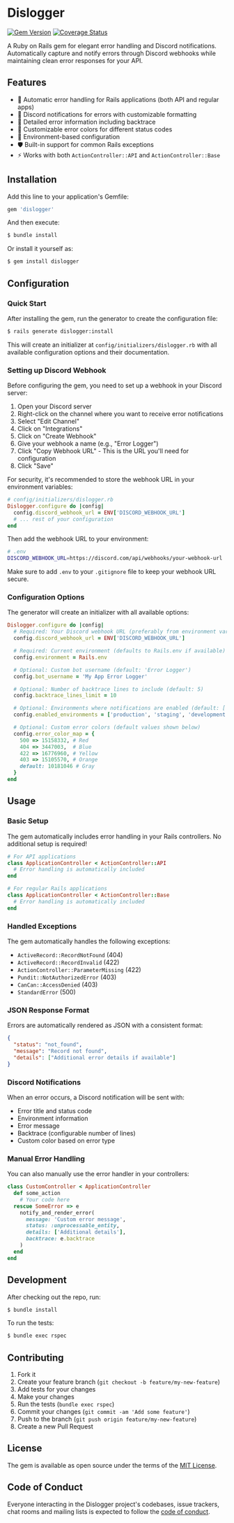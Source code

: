 # Dislogger

[![Gem Version](https://badge.fury.io/rb/dislogger.svg)](https://badge.fury.io/rb/dislogger)
[![Coverage Status](https://coveralls.io/repos/github/nduartex/dislogger/badge.png?branch=master)](https://coveralls.io/github/nduartex/dislogger?branch=master)

A Ruby on Rails gem for elegant error handling and Discord notifications. Automatically capture and notify errors through Discord webhooks while maintaining clean error responses for your API.

## Features

- 🚨 Automatic error handling for Rails applications (both API and regular apps)
- 🎯 Discord notifications for errors with customizable formatting
- 📝 Detailed error information including backtrace
- 🎨 Customizable error colors for different status codes
- 🔧 Environment-based configuration
- 🛡️ Built-in support for common Rails exceptions
- ⚡ Works with both `ActionController::API` and `ActionController::Base`

## Installation

Add this line to your application's Gemfile:

```ruby
gem 'dislogger'
```

And then execute:

```bash
$ bundle install
```

Or install it yourself as:

```bash
$ gem install dislogger
```

## Configuration

### Quick Start

After installing the gem, run the generator to create the configuration file:

```bash
$ rails generate dislogger:install
```

This will create an initializer at `config/initializers/dislogger.rb` with all available configuration options and their documentation.

### Setting up Discord Webhook

Before configuring the gem, you need to set up a webhook in your Discord server:

1. Open your Discord server
2. Right-click on the channel where you want to receive error notifications
3. Select "Edit Channel"
4. Click on "Integrations"
5. Click on "Create Webhook"
6. Give your webhook a name (e.g., "Error Logger")
7. Click "Copy Webhook URL" - This is the URL you'll need for configuration
8. Click "Save"

For security, it's recommended to store the webhook URL in your environment variables:

```ruby
# config/initializers/dislogger.rb
Dislogger.configure do |config|
  config.discord_webhook_url = ENV['DISCORD_WEBHOOK_URL']
  # ... rest of your configuration
end
```

Then add the webhook URL to your environment:

```bash
# .env
DISCORD_WEBHOOK_URL=https://discord.com/api/webhooks/your-webhook-url
```

Make sure to add `.env` to your `.gitignore` file to keep your webhook URL secure.

### Configuration Options

The generator will create an initializer with all available options:

```ruby
Dislogger.configure do |config|
  # Required: Your Discord webhook URL (preferably from environment variables)
  config.discord_webhook_url = ENV['DISCORD_WEBHOOK_URL']

  # Required: Current environment (defaults to Rails.env if available)
  config.environment = Rails.env

  # Optional: Custom bot username (default: 'Error Logger')
  config.bot_username = 'My App Error Logger'

  # Optional: Number of backtrace lines to include (default: 5)
  config.backtrace_lines_limit = 10

  # Optional: Environments where notifications are enabled (default: ['production', 'staging', 'development'])
  config.enabled_environments = ['production', 'staging', 'development']

  # Optional: Custom error colors (default values shown below)
  config.error_color_map = {
    500 => 15158332, # Red
    404 => 3447003,  # Blue
    422 => 16776960, # Yellow
    403 => 15105570, # Orange
    default: 10181046 # Gray
  }
end
```

## Usage

### Basic Setup

The gem automatically includes error handling in your Rails controllers. No additional setup is required!

```ruby
# For API applications
class ApplicationController < ActionController::API
  # Error handling is automatically included
end

# For regular Rails applications
class ApplicationController < ActionController::Base
  # Error handling is automatically included
end
```

### Handled Exceptions

The gem automatically handles the following exceptions:

- `ActiveRecord::RecordNotFound` (404)
- `ActiveRecord::RecordInvalid` (422)
- `ActionController::ParameterMissing` (422)
- `Pundit::NotAuthorizedError` (403)
- `CanCan::AccessDenied` (403)
- `StandardError` (500)

### JSON Response Format

Errors are automatically rendered as JSON with a consistent format:

```json
{
  "status": "not_found",
  "message": "Record not found",
  "details": ["Additional error details if available"]
}
```

### Discord Notifications

When an error occurs, a Discord notification will be sent with:

- Error title and status code
- Environment information
- Error message
- Backtrace (configurable number of lines)
- Custom color based on error type

### Manual Error Handling

You can also manually use the error handler in your controllers:

```ruby
class CustomController < ApplicationController
  def some_action
    # Your code here
  rescue SomeError => e
    notify_and_render_error(
      message: 'Custom error message',
      status: :unprocessable_entity,
      details: ['Additional details'],
      backtrace: e.backtrace
    )
  end
end
```

## Development

After checking out the repo, run:

```bash
$ bundle install
```

To run the tests:

```bash
$ bundle exec rspec
```

## Contributing

1. Fork it
2. Create your feature branch (`git checkout -b feature/my-new-feature`)
3. Add tests for your changes
4. Make your changes
5. Run the tests (`bundle exec rspec`)
6. Commit your changes (`git commit -am 'Add some feature'`)
7. Push to the branch (`git push origin feature/my-new-feature`)
8. Create a new Pull Request

## License

The gem is available as open source under the terms of the [MIT License](https://opensource.org/licenses/MIT).

## Code of Conduct

Everyone interacting in the Dislogger project's codebases, issue trackers, chat rooms and mailing lists is expected to follow the [code of conduct](CODE_OF_CONDUCT.md).